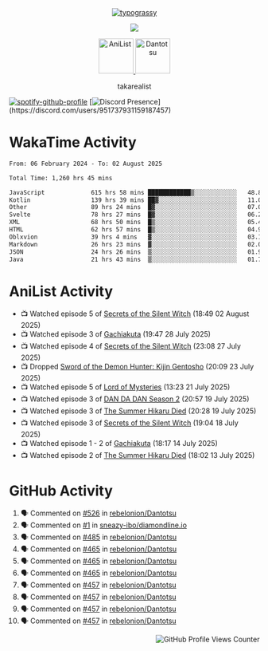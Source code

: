 <div align="center">
<a href="https://github.com/kawarimidoll/typograssy">
    <img alt="typograssy" src="https://typograssy.deno.dev/api?text=%E3%82%B8%E3%83%A7%E3%83%B3%E3%81%A7%E3%81%99%E3%80%82%E3%81%93%E3%82%93%E3%81%AB%E3%81%A1%E3%81%AF%20%20%5E%5E%20sup%20iam%20ibo%20--&&l0=none&l1=82d9d0&l2=027353&l3=038c4c&l4=01402e&bg=none&frame=none&speed=100&comment=">
</a>
</div>
<p align="center">
  <a href="https://skillicons.dev">
    <img src="https://skillicons.dev/icons?i=kotlin,figma,obsidian,androidstudio,vscode,css,html" />
  </a>
</p>

<p align="center">
    <a href="https://anilist.co/user/takarealist112/">
      <img src="https://i.imgur.com/LDvh7Lg.gif" alt="AniList" style="width: 70px; height: auto;">
    </a>
    <a href="https://discord.gg/4HPZ5nAWwM/">
      <img src="https://i.imgur.com/5o3Y9Jb.gif" alt="Dantotsu" style="width: 70px; height: auto;">
    </a>
</p>

<p align="center">
takarealist
</p>

[![spotify-github-profile](https://spotify-github-profile.vercel.app/api/view?uid=216np2gahwfhcjozqmzomew7i&cover_image=true&theme=novatorem&show_offline=true&background_color=121212&interchange=false&bar_color=53b14f&bar_color_cover=true)](https://spotify-github-profile.vercel.app/api/view?uid=216np2gahwfhcjozqmzomew7i&redirect=true)
[![Discord Presence](https://lanyard-profile-readme.vercel.app/api/951737931159187457?theme=dark&bg=Oe1116&animated=false&hideDiscrim=true&borderRadius=30px&idleMessage=currently%20offline...)](https://discord.com/users/951737931159187457)

# WakaTime Activity

<!--START_SECTION:waka-->

```txt
From: 06 February 2024 - To: 02 August 2025

Total Time: 1,260 hrs 45 mins

JavaScript             615 hrs 58 mins ████████████▒░░░░░░░░░░░░   48.86 %
Kotlin                 139 hrs 39 mins ██▓░░░░░░░░░░░░░░░░░░░░░░   11.08 %
Other                  89 hrs 24 mins  █▓░░░░░░░░░░░░░░░░░░░░░░░   07.09 %
Svelte                 78 hrs 27 mins  █▓░░░░░░░░░░░░░░░░░░░░░░░   06.22 %
XML                    68 hrs 50 mins  █▒░░░░░░░░░░░░░░░░░░░░░░░   05.46 %
HTML                   62 hrs 57 mins  █▒░░░░░░░░░░░░░░░░░░░░░░░   04.99 %
Oblxvion               39 hrs 4 mins   ▓░░░░░░░░░░░░░░░░░░░░░░░░   03.10 %
Markdown               26 hrs 23 mins  ▓░░░░░░░░░░░░░░░░░░░░░░░░   02.09 %
JSON                   24 hrs 26 mins  ▒░░░░░░░░░░░░░░░░░░░░░░░░   01.94 %
Java                   21 hrs 43 mins  ▒░░░░░░░░░░░░░░░░░░░░░░░░   01.72 %
```

<!--END_SECTION:waka-->

# AniList Activity

<!-- ANILIST_ACTIVITY:start -->

-   📺 Watched episode 5 of [Secrets of the Silent Witch](https://anilist.co/anime/179966) (18:49 02 August 2025)
-   📺 Watched episode 3 of [Gachiakuta](https://anilist.co/anime/178025) (19:47 28 July 2025)
-   📺 Watched episode 4 of [Secrets of the Silent Witch](https://anilist.co/anime/179966) (23:08 27 July 2025)
-   📺 Dropped [Sword of the Demon Hunter: Kijin Gentosho](https://anilist.co/anime/143598) (20:09 23 July 2025)
-   📺 Watched episode 5 of [Lord of Mysteries](https://anilist.co/anime/137667) (13:23 21 July 2025)
-   📺 Watched episode 3 of [DAN DA DAN Season 2](https://anilist.co/anime/185660) (20:57 19 July 2025)
-   📺 Watched episode 3 of [The Summer Hikaru Died](https://anilist.co/anime/177689) (20:28 19 July 2025)
-   📺 Watched episode 3 of [Secrets of the Silent Witch](https://anilist.co/anime/179966) (19:04 18 July 2025)
-   📺 Watched episode 1 - 2 of [Gachiakuta](https://anilist.co/anime/178025) (18:17 14 July 2025)
-   📺 Watched episode 2 of [The Summer Hikaru Died](https://anilist.co/anime/177689) (18:02 13 July 2025)

<!-- ANILIST_ACTIVITY:end -->

# GitHub Activity

<!--START_SECTION:activity-->

1. 🗣 Commented on [#526](https://github.com/rebelonion/Dantotsu/pull/526#issuecomment-2481012390) in [rebelonion/Dantotsu](https://github.com/rebelonion/Dantotsu)
2. 🗣 Commented on [#1](https://github.com/sneazy-ibo/diamondline.io/issues/1#issuecomment-2411269955) in [sneazy-ibo/diamondline.io](https://github.com/sneazy-ibo/diamondline.io)
3. 🗣 Commented on [#485](https://github.com/rebelonion/Dantotsu/issues/485#issuecomment-2374839206) in [rebelonion/Dantotsu](https://github.com/rebelonion/Dantotsu)
4. 🗣 Commented on [#465](https://github.com/rebelonion/Dantotsu/issues/465#issuecomment-2257555066) in [rebelonion/Dantotsu](https://github.com/rebelonion/Dantotsu)
5. 🗣 Commented on [#465](https://github.com/rebelonion/Dantotsu/issues/465#issuecomment-2257389149) in [rebelonion/Dantotsu](https://github.com/rebelonion/Dantotsu)
6. 🗣 Commented on [#465](https://github.com/rebelonion/Dantotsu/issues/465#issuecomment-2257388359) in [rebelonion/Dantotsu](https://github.com/rebelonion/Dantotsu)
7. 🗣 Commented on [#457](https://github.com/rebelonion/Dantotsu/issues/457#issuecomment-2256121324) in [rebelonion/Dantotsu](https://github.com/rebelonion/Dantotsu)
8. 🗣 Commented on [#457](https://github.com/rebelonion/Dantotsu/issues/457#issuecomment-2256120426) in [rebelonion/Dantotsu](https://github.com/rebelonion/Dantotsu)
9. 🗣 Commented on [#457](https://github.com/rebelonion/Dantotsu/issues/457#issuecomment-2256119951) in [rebelonion/Dantotsu](https://github.com/rebelonion/Dantotsu)
10. 🗣 Commented on [#457](https://github.com/rebelonion/Dantotsu/issues/457#issuecomment-2256116300) in [rebelonion/Dantotsu](https://github.com/rebelonion/Dantotsu)
<!--END_SECTION:activity-->

<div align="right">
    <img src="https://komarev.com/ghpvc/?username=sneazy-ibo&color=ff6e00&label=Counter&abbreviated=true" alt="GitHub Profile Views Counter">
</div>
